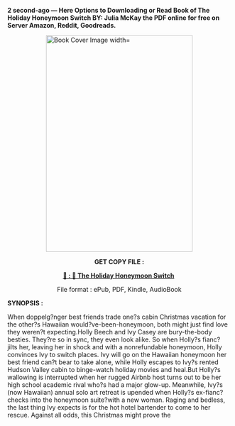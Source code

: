 <p><strong>2 second-ago &mdash; Here Options to Downloading or Read Book of The Holiday Honeymoon Switch BY: Julia McKay the PDF online for free on Server Amazon, Reddit, Goodreads.</strong></p><p><a href="https://uk.ebookarea.xyz/?book=204316886-the-holiday-honeymoon-switch"><img style="display: block; margin-left: auto; margin-right: auto;" src="https://i.gr-assets.com/images/S/compressed.photo.goodreads.com/books/1708886199l/204316886.jpg" alt="Book Cover Image width=" width="330" height="488" /></a></p><p style="text-align: center;"><strong>GET COPY FILE :</strong></p><p style="text-align: center;"><strong><a href="https://uk.ebookarea.xyz/?book=204316886-the-holiday-honeymoon-switch" target="_blank" rel="noopener">📢 : 🔗 The Holiday Honeymoon Switch</a>&nbsp;</strong></p><p style="text-align: center;">File format : ePub, PDF, Kindle, AudioBook</p><p><strong>SYNOPSIS :</strong></p><p>When doppelg?nger best friends trade one?s cabin Christmas vacation for the other?s Hawaiian would?ve-been-honeymoon, both might just find love they weren?t expecting.Holly Beech and Ivy Casey are bury-the-body besties. They?re so in sync, they even look alike. So when Holly?s fianc? jilts her, leaving her in shock and with a nonrefundable honeymoon, Holly convinces Ivy to switch places. Ivy will go on the Hawaiian honeymoon her best friend can?t bear to take alone, while Holly escapes to Ivy?s rented Hudson Valley cabin to binge-watch holiday movies and heal.But Holly?s wallowing is interrupted when her rugged Airbnb host turns out to be her high school academic rival who?s had a major glow-up. Meanwhile, Ivy?s (now Hawaiian) annual solo art retreat is upended when Holly?s ex-fianc? checks into the honeymoon suite?with a new woman. Raging and bedless, the last thing Ivy expects is for the hot hotel bartender to come to her rescue. Against all odds, this Christmas might prove the </p>
